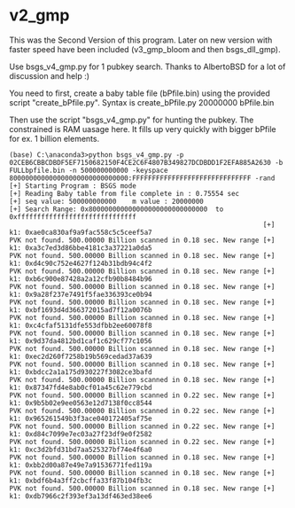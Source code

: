# v2_gmp
This was the Second Version of this program. Later on new version with faster speed have been included (v3_gmp_bloom and then bsgs_dll_gmp).

Use bsgs_v4_gmp.py for 1 pubkey search. Thanks to AlbertoBSD for a lot of discussion and help :) 

You need to first, create a baby table file (bPfile.bin) using the provided script "create_bPfile.py". Syntax is create_bPfile.py 20000000 bPfile.bin

Then use the script "bsgs_v4_gmp.py" for hunting the pubkey.
The constrained is RAM uasage here. It fills up very quickly with bigger bPfile for ex. 1 billion elements.

```
(base) C:\anaconda3>python bsgs_v4_gmp.py -p 02CEB6CBBCDBDF5EF7150682150F4CE2C6F4807B349827DCDBDD1F2EFA885A2630 -b FULLbpfile.bin -n 500000000000 -keyspace 800000000000000000000000000000:FFFFFFFFFFFFFFFFFFFFFFFFFFFFFF -rand
[+] Starting Program : BSGS mode
[+] Reading Baby table from file complete in : 0.75554 sec
[+] seq value: 500000000000    m value : 20000000
[+] Search Range: 0x800000000000000000000000000000  to  0xffffffffffffffffffffffffffffff
                                                                [+] k1: 0xae0ca830af9a9fac558c5c5ceef5a7
PVK not found. 500.00000 Billion scanned in 0.18 sec. New range [+] k1: 0xa3c7ed3d86bbe4181c3a37221a0da5
PVK not found. 500.00000 Billion scanned in 0.18 sec. New range [+] k1: 0xd4c90c752e4627f124b31bdb94c4f2
PVK not found. 500.00000 Billion scanned in 0.18 sec. New range [+] k1: 0xb6c900e87428a2a12cfb90b8484b96
PVK not found. 500.00000 Billion scanned in 0.18 sec. New range [+] k1: 0x9a28f237e7491f5fae336393ce0b94
PVK not found. 500.00000 Billion scanned in 0.18 sec. New range [+] k1: 0xbf1693d4d366372015ad7f12a0076b
PVK not found. 500.00000 Billion scanned in 0.18 sec. New range [+] k1: 0xc4cfaf5131dfe553dfbb2ee60078f8
PVK not found. 500.00000 Billion scanned in 0.18 sec. New range [+] k1: 0x9d37da4812bd1caf1c629cf77c1056
PVK not found. 500.00000 Billion scanned in 0.18 sec. New range [+] k1: 0xec2d260f7258b19b569cedad37a639
PVK not found. 500.00000 Billion scanned in 0.18 sec. New range [+] k1: 0xbdcc2a1a175d930227f3082ce3bafd
PVK not found. 500.00000 Billion scanned in 0.18 sec. New range [+] k1: 0x87347fd4e8ab0cf01a45c62e779cbd
PVK not found. 500.00000 Billion scanned in 0.22 sec. New range [+] k1: 0x9b5b02e9ee0563e12d7138f0cc8544
PVK not found. 500.00000 Billion scanned in 0.22 sec. New range [+] k1: 0x965261549b3f3ace040172405af75e
PVK not found. 500.00000 Billion scanned in 0.22 sec. New range [+] k1: 0xd84c7099e7ec03a27f23df9e0f2582
PVK not found. 500.00000 Billion scanned in 0.22 sec. New range [+] k1: 0xc3d2bfd31bd7aa525327bf74e4f6a0
PVK not found. 500.00000 Billion scanned in 0.18 sec. New range [+] k1: 0xbb2d00a87e49e7a91536771fed119a
PVK not found. 500.00000 Billion scanned in 0.18 sec. New range [+] k1: 0xbdf6b4a3ff2cbcffa33f87b104fb3c
PVK not found. 500.00000 Billion scanned in 0.18 sec. New range [+] k1: 0xdb7966c2f393ef3a13df463ed38ee6
```
